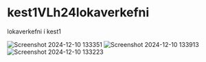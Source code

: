 # kest1VLh24lokaverkefni
lokaverkefni í kest1 




![Screenshot 2024-12-10 133351](https://github.com/user-attachments/assets/193d1209-9ba9-43d9-bdbe-9118cd3fb15e)
![Screenshot 2024-12-10 133913](https://github.com/user-attachments/assets/25af7b23-e5a7-4714-9b61-07a53d41e94c)
![Screenshot 2024-12-10 133223](https://github.com/user-attachments/assets/c82adbd4-cae5-49c6-9195-59716186194f)

